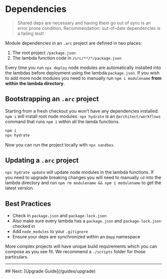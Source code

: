 # Dependencies

> Shared deps are necessary and having them go out of sync is an error prone condition. Recommendation: out-of-date dependencies is a failing test!

Module dependencies in an `.arc` project are defined in two places:

1. The root project `/package.json`
2. The lambda function code in `/src/**/*/package.json`

Every time you run `npx deploy` node modules are automatically installed into the lambdas before deployment using the lambda `package.json`. If you wish to add more node modules you need to manually run `npm i modulename` **from within the lambda directory**.

## Bootstrapping an `.arc` project

Starting from a fresh checkout you won't have any dependencies installed. `npm i` will install root node modules. `npx hydrate` is an `@architect/workflows` command that runs `npm i` within all the lamda functions.

```bash
npm i 
npx hydrate
```

Now you can run the project locally with `npx sandbox`.

## Updating a `.arc` project

`npx hydrate update` will update node modules in the lambda functions. If you need to upgrade breaking changes you will need to manually `cd` into the lambda directory and run `npm rm modulename && npm i modulename` to get the latest version. 

## Best Practices

- Check in `package.json` and `package-lock.json`
- Also make sure every lambda has a `package.json` and `package-lock.json` checked in
- Add `node_modules` to your `.gitignore`
- Ensure your deps are synchronized within an `@app` namespace

More complex projects will have unique build requirements which you can compose as you see fit. We recommend a `./scripts` folder for those particulars.

<hr>
## Next: [Upgrade Guide](/guides/upgrade)
